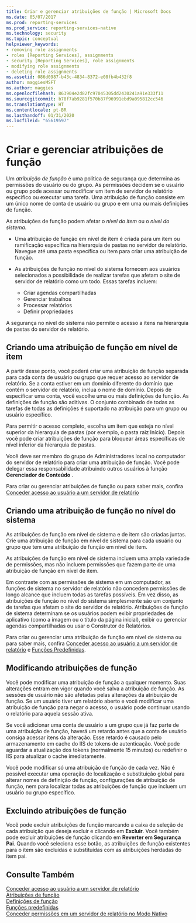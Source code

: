 ```yaml
---
title: Criar e gerenciar atribuições de função | Microsoft Docs
ms.date: 05/07/2017
ms.prod: reporting-services
ms.prod_service: reporting-services-native
ms.technology: security
ms.topic: conceptual
helpviewer_keywords:
- removing role assignments
- roles [Reporting Services], assignments
- security [Reporting Services], role assignments
- modifying role assignments
- deleting role assignments
ms.assetid: 086d0987-b43c-4834-8372-e08fb4b432f8
author: maggiesMSFT
ms.author: maggies
ms.openlocfilehash: 863904e2d82fc97045305dd2430241a91e333f11
ms.sourcegitcommit: b78f7ab9281f570b87f96991ebd9a095812cc546
ms.translationtype: HT
ms.contentlocale: pt-BR
ms.lasthandoff: 01/31/2020
ms.locfileid: "65619597"
---
```

# <a name="create-and-manage-role-assignments"></a>Criar e gerenciar atribuições de função

Um *atribuição de função* é uma política de segurança que determina as permissões do usuário ou do grupo. As permissões decidem se o usuário ou grupo pode acessar ou modificar um item de servidor de relatório específico ou executar uma tarefa. Uma atribuição de função consiste em um único nome de conta de usuário ou grupo e em uma ou mais definições de função.

As atribuições de função podem afetar o *nível do item* ou o *nível do sistema*.

- Uma atribuição de função em nível de item é criada para um item ou ramificação específica na hierarquia de pastas no servidor de relatório. Navegue até uma pasta específica ou item para criar uma atribuição de função.

- As atribuições de função no nível do sistema fornecem aos usuários selecionados a possibilidade de realizar tarefas que afetam o site de servidor de relatório como um todo. Essas tarefas incluem:
  - Criar agendas compartilhadas
  - Gerenciar trabalhos
  - Processar relatórios
  - Definir propriedades

A segurança no nível do sistema não permite o acesso a itens na hierarquia de pastas do servidor de relatório.

## <a name="creating-an-item-level-role-assignment"></a>Criando uma atribuição de função em nível de item

A partir desse ponto, você poderá criar uma atribuição de função separada para cada conta de usuário ou grupo que requer acesso ao servidor de relatório. Se a conta estiver em um domínio diferente do domínio que contém o servidor de relatório, inclua o nome de domínio. Depois de especificar uma conta, você escolhe uma ou mais definições de função. As definições de função são aditivas. O conjunto combinado de todas as tarefas de todas as definições é suportado na atribuição para um grupo ou usuário específico.

Para permitir o acesso completo, escolha um item que esteja no nível superior da hierarquia de pastas (por exemplo, o pasta raiz Início). Depois você pode criar atribuições de função para bloquear áreas específicas de nível inferior da hierarquia de pastas.

Você deve ser membro do grupo de Administradores local no computador do servidor de relatório para criar uma atribuição de função. Você pode delegar essa responsabilidade atribuindo outros usuários à função **Gerenciador de Conteúdo** .

Para criar ou gerenciar atribuições de função ou para saber mais, confira [Conceder acesso ao usuário a um servidor de relatório](../../reporting-services/security/grant-user-access-to-a-report-server.md)
  
## <a name="creating-a-system-level-role-assignment"></a>Criando uma atribuição de função no nível do sistema

As atribuições de função em nível de sistema e de item são criadas juntas. Crie uma atribuição de função em nível de sistema para cada usuário ou grupo que tem uma atribuição de função em nível de item.

As atribuições de função em nível de sistema incluem uma ampla variedade de permissões, mas não incluem permissões que fazem parte de uma atribuição de função em nível de item.

Em contraste com as permissões de sistema em um computador, as funções de sistema no servidor de relatório não concedem permissões de longo alcance que incluem todas as tarefas possíveis. Em vez disso, as atribuições de função no nível do sistema simplesmente são um conjunto de tarefas que afetam o site do servidor de relatório. Atribuições de função de sistema determinam se os usuários podem exibir propriedades de aplicativo (como a imagem ou o título da página inicial), exibir ou gerenciar agendas compartilhadas ou usar o Construtor de Relatórios.

Para criar ou gerenciar uma atribuição de função em nível de sistema ou para saber mais, confira [Conceder acesso ao usuário a um servidor de relatório](../../reporting-services/security/grant-user-access-to-a-report-server.md) e [Funções Predefinidas](../../reporting-services/security/role-definitions-predefined-roles.md).  

## <a name="modifying-a-role-assignment"></a>Modificando atribuições de função

Você pode modificar uma atribuição de função a qualquer momento. Suas alterações entram em vigor quando você salva a atribuição de função. As sessões de usuário não são afetadas pelas alterações da atribuição de função. Se um usuário tiver um relatório aberto e você modificar uma atribuição de função para negar o acesso, o usuário pode continuar usando o relatório para aquela sessão ativa.

Se você adicionar uma conta de usuário a um grupo que já faz parte de uma atribuição de função, haverá um retardo antes que a conta de usuário consiga acessar itens da alteração. Esse retardo é causado pelo armazenamento em cache do IIS de tokens de autenticação. Você pode aguardar a atualização dos tokens (normalmente 15 minutos) ou redefinir o IIS para atualizar o cache imediatamente.

Você pode modificar só uma atribuição de função de cada vez. Não é possível executar uma operação de localização e substituição global para alterar nomes de definição de função, configurações de atribuição de função, nem para localizar todas as atribuições de função que incluem um usuário ou grupo específico.

## <a name="deleting-a-role-assignment"></a>Excluindo atribuições de função

Você pode excluir atribuições de função marcando a caixa de seleção de cada atribuição que deseja excluir e clicando em **Excluir**. Você também pode excluir atribuições de função clicando em **Reverter em Segurança Pai**. Quando você seleciona esse botão, as atribuições de função existentes para o item são excluídas e substituídas com as atribuições herdadas do item pai.

## <a name="see-also"></a>Consulte Também

[Conceder acesso ao usuário a um servidor de relatório](../../reporting-services/security/grant-user-access-to-a-report-server.md)  
[Atribuições de função](../../reporting-services/security/role-assignments.md)  
[Definições de função](../../reporting-services/security/role-definitions.md)  
[Funções predefinidas](../../reporting-services/security/role-definitions-predefined-roles.md)  
[Conceder permissões em um servidor de relatório no Modo Nativo](../../reporting-services/security/granting-permissions-on-a-native-mode-report-server.md)
